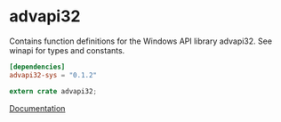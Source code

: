 # advapi32 #
Contains function definitions for the Windows API library advapi32. See winapi for types and constants.

```toml
[dependencies]
advapi32-sys = "0.1.2"
```

```rust
extern crate advapi32;
```

[Documentation](https://retep998.github.io/doc/advapi32/)
